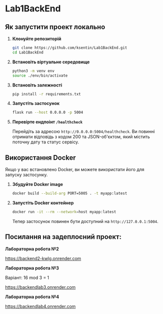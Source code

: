 # Lab1BackEnd
## Як запустити проект локально

1. **Клонуйте репозиторій**

    ```bash
    git clone https://github.com/ksentin/Lab1BackEnd.git
    cd Lab1BackEnd
    ```
2. **Встановіть віртуальне середовище**

    ```bash
    python3 -m venv env
    source ./env/bin/activate
    ```
3. **Встановіть залежності**

    ```bash
    pip install -r requirements.txt
    ```
4. **Запустіть застосунок**

    ```bash
    flask run --host 0.0.0.0 -p 5004
    ```
5. **Перевірте ендпоінт `/healthcheck`**

    Перейдіть за адресою `http://0.0.0.0:5004/healthcheck`. Ви повинні отримати відповідь з кодом 200 та JSON-об'єктом, який містить поточну дату та статус сервісу.

## Використання Docker

Якщо у вас встановлено Docker, ви можете використати його для запуску застосунку.

1. **Збудуйте Docker image**

    ```bash
    docker build --build-arg PORT=5005 . -t myapp:latest
    ```

2. **Запустіть Docker контейнер**

    ```bash
    docker run -it --rm --network=host myapp:latest
    ```

    Тепер застосунок повинен бути доступний на `http://127.0.0.1:5004`.

## Посилання на задеплоєний проект:
**Лабораторна робота №2**

https://backend2-kwlg.onrender.com

**Лабораторна робота №3**

Варіант: 16 mod 3 = 1

https://backendlab3.onrender.com

**Лабораторна робота №4**

https://backendlab4.onrender.com

   


   
       
